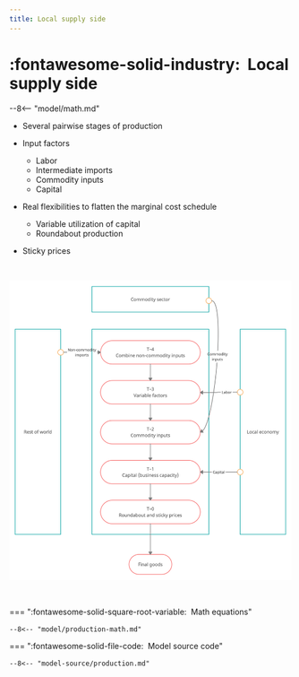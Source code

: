 ```yaml
---
title: Local supply side
---
```


# :fontawesome-solid-industry:  Local supply side

--8<-- "model/math.md"

* Several pairwise stages of production
  
* Input factors
    * Labor
    * Intermediate imports
    * Commodity inputs
    * Capital

* Real flexibilities to flatten the marginal cost schedule
    * Variable utilization of capital
    * Roundabout production

* Sticky prices


<br/>

![Local supply side](local-supply-side.png)

<br/>


=== ":fontawesome-solid-square-root-variable:  Math equations"

    --8<-- "model/production-math.md"


=== ":fontawesome-solid-file-code:  Model source code"

    --8<-- "model-source/production.md"


